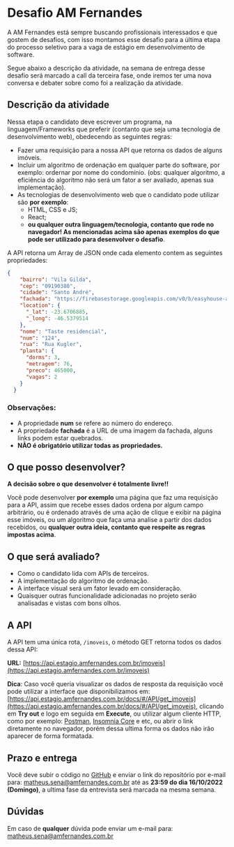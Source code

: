 # Desafio AM Fernandes

A AM Fernandes está sempre buscando profissionais interessados e que gostem de desafios, com isso montamos esse desafio para a última etapa do processo seletivo para a vaga de estágio em desenvolvimento de software.

Segue abaixo a descrição da atividade, na semana de entrega desse desafio será marcado a call da terceira fase, onde iremos ter uma nova conversa e debater sobre como foi a realização da atividade.  

## Descrição da atividade

Nessa etapa o candidato deve escrever um programa, na linguagem/Frameworks que preferir (contanto que seja uma tecnologia de desenvolvimento web), obedecendo as seguintes regras:

- Fazer uma requisição para a nossa API que retorna os dados de alguns imóveis.
- Incluir um algoritmo de ordenação em qualquer parte do software, por exemplo: ordernar por nome do condomínio. (obs: qualquer algoritmo, a eficiência do algoritmo não será um fator a ser avaliado, apenas sua implementação).
- As tecnologias de desenvolvimento web que o candidato pode utilizar são **por exemplo**:
  - HTML, CSS e JS;
  - React;
  - **ou qualquer outra linguagem/tecnologia, contanto que rode no navegador! As mencionadas acima são apenas exemplos do que pode ser utilizado para desenvolver o desafio**.


A API retorna um Array de JSON onde cada elemento contem as seguintes propriedades:

```json
{
    "bairro": "Vila Gilda",
    "cep": "09190380",
    "cidade": "Santo André",
    "fachada": "https://firebasestorage.googleapis.com/v0/b/easyhouse-amf.appspot.com/o/taste.png?alt=media",
    "location": {
      "_lat": -23.6706885,
      "_long": -46.5379514
    },
    "nome": "Taste residencial",
    "num": "124",
    "rua": "Rua Kugler",
    "planta": {
      "dorms": 3,
      "metragem": 76,
      "preco": 465000,
      "vagas": 2
    }
  }
```

### Observações: 
- A propriedade **num** se refere ao número do endereço.
- A propriedade **fachada** é a URL de uma imagem da fachada, alguns links podem estar quebrados.
- **NÃO é obrigatório utilizar todas as propriedades.** 

## O que posso desenvolver?

**A decisão sobre o que desenvolver é totalmente livre!!** 

Você pode desenvolver **por exemplo** uma página que faz uma requisição para a API, assim que recebe esses dados ordena por algum campo arbitrário, ou é ordenado através de uma ação de clique e exibir na página esse imóveis, ou um algoritmo que faça uma analise a partir dos dados recebidos, ou **qualquer outra ideia, contanto que respeite as regras impostas acima**.

## O que será avaliado?

- Como o candidato lida com APIs de terceiros.
- A implementação do algoritmo de ordenação.
- A interface visual será um fator levado em consideração.
- Quaisquer outras funcionalidade adicionadas no projeto serão analisadas e vistas com bons olhos.

## A API

A API tem uma única rota, `/imoveis`, o método GET retorna todos os dados dessa API:

**URL:** [https://api.estagio.amfernandes.com.br/imoveis](https://api.estagio.amfernandes.com.br/imoveis)

**Dica**: Caso você queria visualizar os dados de resposta da requisição você pode utilizar a interface que disponibilizamos em: [https://api.estagio.amfernandes.com.br/docs/#/API/get_imoveis](https://api.estagio.amfernandes.com.br/docs/#/API/get_imoveis), clicando em **Try out** e logo em seguida em **Execute**, ou utilizar algum cliente HTTP, como por exemplo: [Postman](https://www.postman.com/), [Insomnia Core](https://insomnia.rest/) e etc, ou abrir o link diretamente no navegador, porém dessa ultima forma os dados não irão aparecer de forma formatada.

## Prazo e entrega

Você deve subir o código no [GitHub](https://github.com) e enviar o link do repositório por e-mail para: matheus.sena@amfernandes.com.br até as **23:59 do dia 16/10/2022 (Domingo)**, a ultima fase da entrevista será marcada na mesma semana.

## Dúvidas
Em caso de **qualquer** dúvida pode enviar um e-mail para: matheus.sena@amfernandes.com.br
